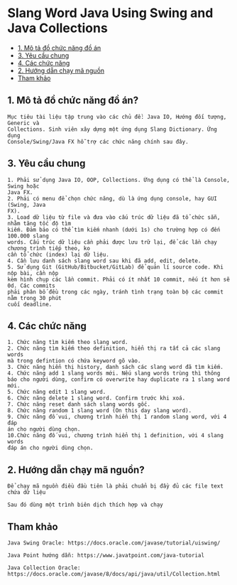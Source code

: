 # Slang Word Java Using Swing and Java Collections

- [1. Mô tả đồ chức năng đồ án](#1-mô-tả-đồ-chức-năng-đồ-án)
- [3. Yêu cầu chung](#3-yêu-cầu-chung)
- [4. Các chức năng](#4-các-chức-năng)
- [2. Hướng dẵn chạy mã nguồn](#2-hướng-dẵn-chạy-mã-nguồn)
- [Tham khảo](#tham-khảo)

## 1. Mô tả đồ chức năng đồ án?

```
Mục tiêu tài liệu tập trung vào các chủ đề: Java IO, Hướng đối tượng, Generic và
Collections. Sinh viên xây dựng một ứng dụng Slang Dictionary. Ứng dụng
Console/Swing/Java FX hỗ trợ các chức năng chính sau đây.
```

## 3. Yêu cầu chung

```
1. Phải sử dụng Java IO, OOP, Collections. Ứng dụng có thể là Console, Swing hoặc
Java FX.
2. Phải có menu để chọn chức năng, dù là ứng dụng console, hay GUI (Swing, Java
FX).
3. Load dữ liệu từ file và đưa vào cấu trúc dữ liệu đã tổ chức sẵn, nhằm tăng tốc độ tìm
kiếm. Đảm bảo có thể tìm kiếm nhanh (dưới 1s) cho trường hợp có đến 100.000 slang
words. Cấu trúc dữ liệu cần phải được lưu trữ lại, để các lần chạy chương trình tiếp theo, ko
cần tổ chức (index) lại dữ liệu.
4. Cần lưu danh sách slang word sau khi đã add, edit, delete.
5. Sử dụng Git (GitHub/Bitbucket/GitLab) để quản lí source code. Khi nộp bài, cần nộp
kèm hình chụp các lần commit. Phải có ít nhất 10 commit, nếu ít hơn sẽ 0d. Các commits
phải phân bố đều trong các ngày, tránh tình trạng toàn bộ các commit nằm trong 30 phút
cuối deadline.
```

## 4. Các chức năng

```
1. Chức năng tìm kiếm theo slang word.
2. Chức năng tìm kiếm theo definition, hiển thị ra tất cả các slang words
mà trong defintion có chứa keyword gõ vào.
3. Chức năng hiển thị history, danh sách các slang word đã tìm kiếm.
4. Chức năng add 1 slang words mới. Nếu slang words trùng thì thông
báo cho người dùng, confirm có overwrite hay duplicate ra 1 slang word
mới.
5. Chức năng edit 1 slang word.
6. Chức năng delete 1 slang word. Confirm trước khi xoá.
7. Chức năng reset danh sách slang words gốc.
8. Chức năng random 1 slang word (On this day slang word).
9. Chức năng đố vui, chương trình hiển thị 1 random slang word, với 4 đáp
án cho người dùng chọn.
10.Chức năng đố vui, chương trình hiển thị 1 definition, với 4 slang words
đáp án cho người dùng chọn.
```

## 2. Hướng dẵn chạy mã nguồn?

```
Để chạy mã nguồn điều đầu tiên là phải chuẩn bị đầy đủ các file text chứa dữ liệu

Sau đó dùng một trình biên dịch thích hợp và chạy
```

## Tham khảo

```
Java Swing Oracle: https://docs.oracle.com/javase/tutorial/uiswing/

Java Point hướng dẫn: https://www.javatpoint.com/java-tutorial

Java Collection Oracle: https://docs.oracle.com/javase/8/docs/api/java/util/Collection.html
```
